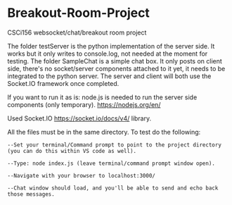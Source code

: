 # Breakout-Room-Project
CSCi156 websocket/chat/breakout room project

The folder testServer is the python implementation of the server side. It works but it only writes to console.log, not needed at the moment for testing.
The folder SampleChat is a simple chat box. It only posts on client side, there's no socket/server components attached to it yet, it needs to be integrated to the python server. The server and client will both use the Socket.IO framework once completed. 


If you want to run it as is:
node.js is needed to run the server side components (only temporary).
https://nodejs.org/en/

Used Socket.IO https://socket.io/docs/v4/ library.

All the files must be in the same directory. To test do the following:

	--Set your terminal/Command prompt to point to the project directory (you can do this within VS code as well).

	--Type: node index.js (leave terminal/command prompt window open).

	--Navigate with your browser to localhost:3000/

	--Chat window should load, and you'll be able to send and echo back those messages.
